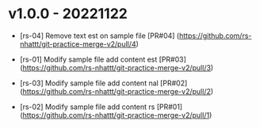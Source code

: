 # v1.0.0 - 20221122

* [rs-04] Remove text est on sample file
[PR#04] (https://github.com/rs-nhattt/git-practice-merge-v2/pull/4)

* [rs-01] Modify sample file add content est
[PR#03] (https://github.com/rs-nhattt/git-practice-merge-v2/pull/3)

* [rs-03] Modify sample file add content nal
[PR#02] (https://github.com/rs-nhattt/git-practice-merge-v2/pull/2)

* [rs-02] Modify sample file add content rs
[PR#01] (https://github.com/rs-nhattt/git-practice-merge-v2/pull/1)